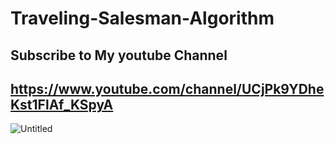 # Traveling-Salesman-Algorithm
## Subscribe to My youtube Channel
## https://www.youtube.com/channel/UCjPk9YDheKst1FlAf_KSpyA
![Untitled](https://user-images.githubusercontent.com/48150537/76078973-c700b900-5fc9-11ea-969d-30031decaa0b.png)
